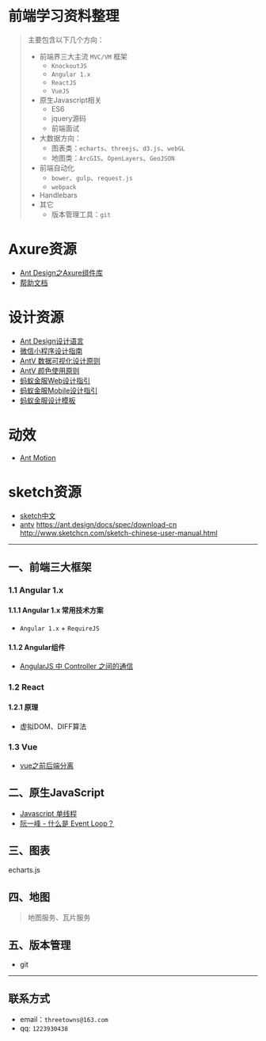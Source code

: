 # 前端学习资料整理

> 主要包含以下几个方向：
>
> * 前端界三大主流 `MVC/VM` 框架
>   * `KnockoutJS`
>   * `Angular 1.x`
>   * `ReactJS`
>   *  `VueJS`
> * 原生Javascript相关
>   * ES6
>   * jquery源码
>   * 前端面试
> * 大数据方向：
>   * 图表类：`echarts`、`threejs`、`d3.js`、`webGL`
>   * 地图类：`ArcGIS`、`OpenLayers`、`GeoJSON`
> * 前端自动化   
>   * `bower`、`gulp`、`request.js`
>   * `webpack`
> * Handlebars
> * 其它
>   * 版本管理工具：`git`

# Axure资源
* [Ant Design之Axure组件库](https://library.ant.design/)
* [帮助文档](https://www.yuque.com/il5cox/ii7fzy)

# 设计资源
* [Ant Design设计语言](https://ant.design/docs/spec/introduce-cn)
* [微信小程序设计指南](https://developers.weixin.qq.com/miniprogram/design/)
* [AntV 数据可视化设计原则](https://antv.alipay.com/zh-cn/vis/design/index.html)
* [AntV 颜色使用原则](http://antvis.github.io/vis/doc/design/principle/color.html)
* [蚂蚁金服Web设计指引](https://design.alipay.com/design/web/principle)
* [蚂蚁金服Mobile设计指引](https://design.alipay.com/design/mobile/easy)
* [蚂蚁金服设计模板](https://design.alipay.com/resource)

# 动效
* [Ant Motion](https://motion.ant.design/language/basic)

# sketch资源
* [sketch中文](http://www.sketchcn.com)
* [antv](https://antv.alipay.com/zh-cn/vis/resource/index.html)
https://ant.design/docs/spec/download-cn
http://www.sketchcn.com/sketch-chinese-user-manual.html
***


## 一、前端三大框架

### 1.1 Angular 1.x

#### 1.1.1 Angular 1.x 常用技术方案

* `Angular 1.x` + `RequireJS`



#### 1.1.2 Angular组件

* [AngularJS 中 Controller 之间的通信](https://github.com/huangtengfei/blog/issues/8)



### 1.2 React

#### 1.2.1 原理

* 虚拟DOM、DIFF算法

### 1.3 Vue

* [vue之前后端分离]()



## 二、原生JavaScript

* [Javascript 单线程](https://github.com/elevensky/myblog/issues/15)
* [阮一峰 - 什么是 Event Loop？](http://www.ruanyifeng.com/blog/2013/10/event_loop.html)



## 三、图表

echarts.js



## 四、地图

> 地图服务、瓦片服务



## 五、版本管理

* git





***



## 联系方式

* email：`threetowns@163.com`
* qq: `1223930438`
